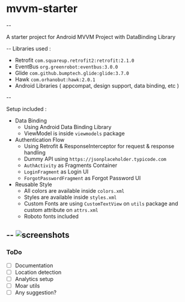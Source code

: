 # mvvm-starter
--

A starter project for Android MVVM Project with DataBinding Library

--
Libraries used :

* Retrofit `com.squareup.retrofit2:retrofit:2.1.0`
* EventBus `org.greenrobot:eventbus:3.0.0`
* Glide `com.github.bumptech.glide:glide:3.7.0`
* Hawk `com.orhanobut:hawk:2.0.1`
* Android Libraries ( appcompat, design support, data binding, etc )

--

Setup included :

* Data Binding
	* Using Android Data Binding Library
	* ViewModel is inside `viewmodels` package
* Authentication Flow
	* Using Retrofit & ResponseInterceptor for request & response handling
	* Dummy API using `https://jsonplaceholder.typicode.com`
	* `AuthActivity` as Fragments Container
	* `LoginFragment` as Login UI
	* `ForgotPasswordFragment` as Forgot Password UI
* Reusable Style
	* All colors are available inside `colors.xml`
	* Styles are available inside `styles.xml`
	* Custom Fonts are using `CustomTextView` on `utils` package and custom attribute on `attrs.xml`
	* Roboto fonts included
	
--
![screenshots](https://puu.sh/sfHCR/c034b07541.png "Screenshots")
--

### ToDo

- [ ] Documentation
- [ ] Location detection
- [ ] Analytics setup
- [ ] Moar utils
- [ ] Any suggestion?
